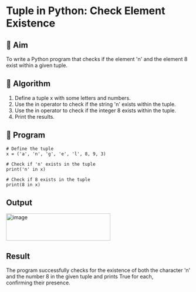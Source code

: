 # Tuple in Python: Check Element Existence

## 🎯 Aim
To write a Python program that checks if the element 'n' and the element 8 exist within a given tuple.

## 🧠 Algorithm
1. Define a tuple x with some letters and numbers.
2. Use the in operator to check if the string 'n' exists within the tuple.
3. Use the in operator to check if the integer 8 exists within the tuple.
4. Print the results.

## 🧾 Program
```
# Define the tuple
x = ('a', 'n', 'g', 'e', 'l', 8, 9, 3)

# Check if 'n' exists in the tuple
print('n' in x)

# Check if 8 exists in the tuple
print(8 in x)
```

## Output
<img width="284" height="74" alt="image" src="https://github.com/user-attachments/assets/321ba633-247e-44e1-8a43-064bc2813164" />


## Result
The program successfully checks for the existence of both the character 'n' and the number 8 in the given tuple and prints True for each, confirming their presence.
